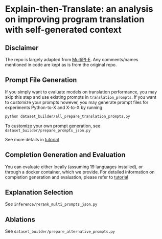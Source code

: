 # Explain-then-Translate: an analysis on improving program translation with self-generated context

## Disclaimer

The repo is largely adapted from [MultiPl-E](https://github.com/nuprl/MultiPL-E). Any comments/names mentioned in code 
are kept as is from the original repo. 

## Prompt File Generation

If you simply want to evaluate models on translation performance, you may
skip this step and use existing prompts in `translation_prompts`. If you want
to customize your prompts however, you may generate prompt files for 
experiments Python-to-X and X-to-X by running
```bash
python dataset_builder/all_prepare_translation_prompts.py
```

To customize your own prompt generation, see `dataset_builder/prepare_prompts_json.py`

See more details in [tutorial](docs/tutorial.md)

## Completion Generation and Evaluation

You can evaluate either locally (assuming 19 languages installed), or through a docker
container, which we provide. For detailed information on completion generation and 
evaluation, please refer to [tutorial](docs/tutorial.md)

## Explanation Selection

See `inference/rerank_multi_prompts_json.py`

## Ablations

See `dataset_builder/prepare_alternative_prompts.py`




